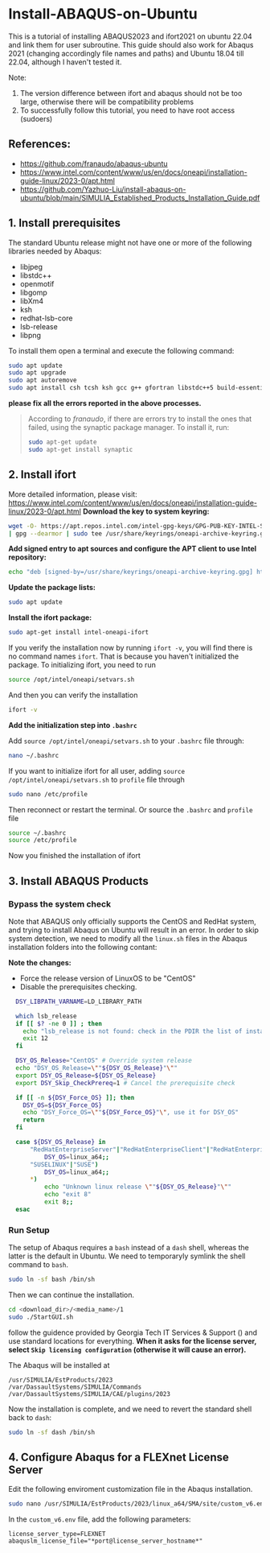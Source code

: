 # Install-ABAQUS-on-Ubuntu
This is a tutorial of installing ABAQUS2023 and ifort2021 on ubuntu 22.04 and link them for user subroutine. This guide should also work for Abaqus 2021 (changing accordingly file names and paths) and Ubuntu 18.04 till 22.04, although I haven't tested it.

Note: 
1. The version difference between ifort and abaqus should not be too large, otherwise there will be compatibility problems
2. To successfully follow this tutorial, you need to have root access (sudoers)

## References:
- https://github.com/franaudo/abaqus-ubuntu
- https://www.intel.com/content/www/us/en/docs/oneapi/installation-guide-linux/2023-0/apt.html
- https://github.com/Yazhuo-Liu/install-abaqus-on-ubuntu/blob/main/SIMULIA_Established_Products_Installation_Guide.pdf

## 1. Install prerequisites
The standard Ubuntu release might not have one or more of the following libraries needed by Abaqus:

- libjpeg
- libstdc++
- openmotif
- libgomp
- libXm4
- ksh
- redhat-lsb-core
- lsb-release
- libpng

To install them open a terminal and execute the following command:
```bash
sudo apt update
sudo apt upgrade
sudo apt autoremove
sudo apt install csh tcsh ksh gcc g++ gfortran libstdc++5 build-essential make libjpeg62 libmotif-dev
```
**please fix all the errors reported in the above processes.**

> According to _franaudo_, if there are errors try to install the ones that failed, using the synaptic package manager. To install it, run:
> ```bash
> sudo apt-get update
> sudo apt-get install synaptic
> ```
## 2. Install ifort
More detailed information, please visit: https://www.intel.com/content/www/us/en/docs/oneapi/installation-guide-linux/2023-0/apt.html
**Download the key to system keyring:**
```bash
wget -O- https://apt.repos.intel.com/intel-gpg-keys/GPG-PUB-KEY-INTEL-SW-PRODUCTS.PUB \
| gpg --dearmor | sudo tee /usr/share/keyrings/oneapi-archive-keyring.gpg > /dev/null
```
**Add signed entry to apt sources and configure the APT client to use Intel repository:**
```bash
echo "deb [signed-by=/usr/share/keyrings/oneapi-archive-keyring.gpg] https://apt.repos.intel.com/oneapi all main" | sudo tee /etc/apt/sources.list.d/oneAPI.list
```
**Update the package lists:**
```bash
sudo apt update
```
**Install the ifort package:**
```bash
sudo apt-get install intel-oneapi-ifort
```
If you verify the installation now by running `ifort -v`, you will find there is no command names `ifort`. That is because you haven't initialized the package. To initializing ifort, you need to run
```bash
source /opt/intel/oneapi/setvars.sh
```
And then you can verify the installation
```bash
ifort -v
```
**Add the initialization step into `.bashrc`**

Add `source /opt/intel/oneapi/setvars.sh` to your `.bashrc` file through:
```bash
nano ~/.bashrc
```
If you want to initialize ifort for all user, adding `source /opt/intel/oneapi/setvars.sh` to `profile` file through
```bash
sudo nano /etc/profile
```
Then reconnect or restart the terminal.
Or source the `.bashrc` and `profile` file
```bash
source ~/.bashrc
source /etc/profile
```
Now you finished the installation of ifort
## 3. Install ABAQUS Products
### Bypass the system check
Note that ABAQUS only officially supports the CentOS and RedHat system, and trying to install Abaqus on Ubuntu will result in an error. In order to skip system detection, we need to modify all the `linux.sh` files in the Abaqus installation folders into the following contant:

**Note the changes:** 
- Force the release version of LinuxOS to be "CentOS"
- Disable the prerequisites checking.

``` bash
  DSY_LIBPATH_VARNAME=LD_LIBRARY_PATH

  which lsb_release
  if [[ $? -ne 0 ]] ; then
    echo "lsb_release is not found: check in the PDIR the list of installed packages for servers validation."
    exit 12
  fi

  DSY_OS_Release="CentOS" # Override system release
  echo "DSY_OS_Release=\""${DSY_OS_Release}"\""
  export DSY_OS_Release=${DSY_OS_Release}
  export DSY_Skip_CheckPrereq=1 # Cancel the prerequisite check

  if [[ -n ${DSY_Force_OS} ]]; then
    DSY_OS=${DSY_Force_OS}
    echo "DSY_Force_OS=\""${DSY_Force_OS}"\", use it for DSY_OS"
    return
  fi

  case ${DSY_OS_Release} in
      "RedHatEnterpriseServer"|"RedHatEnterpriseClient"|"RedHatEnterpriseWorkstation"|"CentOS")
          DSY_OS=linux_a64;;
      "SUSELINUX"|"SUSE")
          DSY_OS=linux_a64;;
      *)
          echo "Unknown linux release \""${DSY_OS_Release}"\""
          echo "exit 8"
          exit 8;;
  esac
```
### Run Setup
The setup of Abaqus requires a `bash` instead of a `dash` shell, whereas the latter is the default in Ubuntu. We need to temporaryly symlink the shell command to `bash`.
```bash
sudo ln -sf bash /bin/sh
```
Then we can continue the installation.
```bash
cd <download_dir>/<media_name>/1
sudo ./StartGUI.sh
```
follow the guidence provided by Georgia Tech IT Services & Support () and use standard locations for everything. 
**When it asks for the license server, select `Skip licensing configuration` (otherwise it will cause an error).**

The Abaqus will be installed at
```
/usr/SIMULIA/EstProducts/2023
/var/DassaultSystems/SIMULIA/Commands
/var/DassaultSystems/SIMULIA/CAE/plugins/2023
```
Now the installation is complete, and we need to revert the standard shell back to `dash`:
```bash
sudo ln -sf dash /bin/sh
```
## 4. Configure Abaqus for a FLEXnet License Server
Edit the following enviroment customization file in the Abaqus installation.
``` bash
sudo nano /usr/SIMULIA/EstProducts/2023/linux_a64/SMA/site/custom_v6.env
```
In the `custom_v6.env` file, add the following parameters:
```
license_server_type=FLEXNET
abaquslm_license_file="*port@license_server_hostname*"
```

